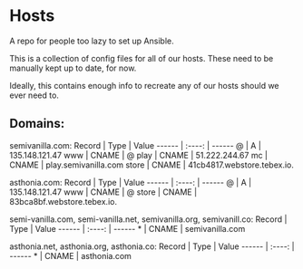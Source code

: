 # Hosts

A repo for people too lazy to set up Ansible.

This is a collection of config files for all of our hosts. These need to be manually kept up to date, for now.

Ideally, this contains enough info to recreate any of our hosts should we ever need to.

## Domains:
semivanilla.com:
Record |  Type  | Value
------ | :----: | ------
@      |   A    | 135.148.121.47
www    | CNAME  | @
play   | CNAME  | 51.222.244.67
mc     | CNAME  | play.semivanilla.com
store  | CNAME  | 41cb4817.webstore.tebex.io.

asthonia.com:
Record |  Type  | Value
------ | :----: | ------
@      |   A    | 135.148.121.47
www    | CNAME  | @
store  | CNAME  | 83bca8bf.webstore.tebex.io.


semi-vanilla.com, semi-vanilla.net, semivanilla.org, semivanill.co:
Record |  Type  | Value
------ | :----: | ------
\*      |   CNAME    | semivanilla.com

asthonia.net, asthonia.org, asthonia.co:
Record |  Type  | Value
------ | :----: | ------
\*      |   CNAME    | asthonia.com
